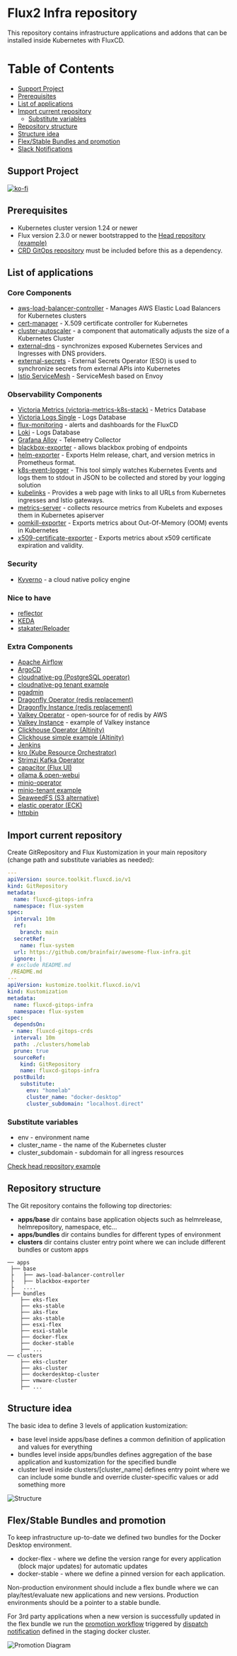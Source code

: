 # Flux2 Infra repository

This repository contains infrastructure applications and addons that can be installed inside Kubernetes with FluxCD.

# Table of Contents

- [Support Project](#support-project)
- [Prerequisites](#prerequisites)
- [List of applications](#list-of-applications)
- [Import current repository](#import-current-repository)
  - [Substitute variables](#substitute-variables)
- [Repository structure](#repository-structure)
- [Structure idea](#structure-idea)
- [Flex/Stable Bundles and promotion](#flexstable-bundles-and-promotion)
- [Slack Notifications](#slack-notifications)

## Support Project
[![ko-fi](https://ko-fi.com/img/githubbutton_sm.svg)](https://ko-fi.com/N4N011QV6F)

## Prerequisites

- Kubernetes cluster version 1.24 or newer
- Flux version 2.3.0 or newer bootstrapped to the [Head repository (example)](https://github.com/brainfair/awesome-flux-head)
- [CRD GitOps repository](https://github.com/brainfair/awesome-flux-crds) must be included before this as a dependency.

## List of applications
### Core Components
- [aws-load-balancer-controller](https://github.com/brainfair/awesome-flux-infra/tree/main/apps/base/aws-load-balancer-controller) - Manages AWS Elastic Load Balancers for Kubernetes clusters
- [cert-manager](https://github.com/brainfair/awesome-flux-infra/tree/main/apps/base/cert-manager) - X.509 certificate controller for Kubernetes
- [cluster-autoscaler](https://github.com/brainfair/awesome-flux-infra/tree/main/apps/base/cluster-autoscaler) - a component that automatically adjusts the size of a Kubernetes Cluster
- [external-dns](https://github.com/brainfair/awesome-flux-infra/tree/main/apps/base/external-dns) - synchronizes exposed Kubernetes Services and Ingresses with DNS providers.
- [external-secrets](https://github.com/brainfair/awesome-flux-infra/tree/main/apps/base/external-secrets) - External Secrets Operator (ESO) is used to synchronize secrets from external APIs into Kubernetes
- [Istio ServiceMesh](https://github.com/brainfair/awesome-flux-infra/tree/main/apps/base/istio) - ServiceMesh based on Envoy
### Observability Components
- [Victoria Metrics (victoria-metrics-k8s-stack)](https://github.com/brainfair/awesome-flux-infra/tree/main/apps/base/victoria-metrics-k8s-stack) - Metrics Database
- [Victoria Logs Single](https://github.com/brainfair/awesome-flux-infra/tree/main/apps/base/victoria-logs) - Logs Database
- [flux-monitoring](https://github.com/brainfair/awesome-flux-infra/tree/main/apps/base/flux-monitoring) - alerts and dashboards for the FluxCD
- [Loki](https://github.com/brainfair/awesome-flux-infra/tree/main/apps/base/loki) - Logs Database
- [Grafana Alloy](https://github.com/brainfair/awesome-flux-infra/tree/main/apps/base/alloy) - Telemetry Collector
- [blackbox-exporter](https://github.com/brainfair/awesome-flux-infra/tree/main/apps/base/blackbox-exporter) - allows blackbox probing of endpoints
- [helm-exporter](https://github.com/brainfair/awesome-flux-infra/tree/main/apps/base/helm-exporter) - Exports Helm release, chart, and version metrics in Prometheus format.
- [k8s-event-logger](https://github.com/brainfair/awesome-flux-infra/tree/main/apps/base/k8s-event-logger) - This tool simply watches Kubernetes Events and logs them to stdout in JSON to be collected and stored by your logging solution
- [kubelinks](https://github.com/brainfair/awesome-flux-infra/tree/main/apps/base/kubelinks) - Provides a web page with links to all URLs from Kubernetes ingresses and Istio gateways.
- [metrics-server](https://github.com/brainfair/awesome-flux-infra/tree/main/apps/base/metrics-server) - collects resource metrics from Kubelets and exposes them in Kubernetes apiserver
- [oomkill-exporter](https://github.com/brainfair/awesome-flux-infra/tree/main/apps/base/oomkill-exporter) - Exports metrics about Out-Of-Memory (OOM) events in Kubernetes
- [x509-certificate-exporter](https://github.com/brainfair/awesome-flux-infra/tree/main/apps/base/x509-certificate-exporter) - Exports metrics about x509 certificate expiration and validity.
### Security
- [Kyverno](https://github.com/brainfair/awesome-flux-infra/tree/main/apps/base/kyverno) - a cloud native policy engine
### Nice to have
- [reflector](https://github.com/brainfair/awesome-flux-infra/tree/main/apps/base/reflector)
- [KEDA](https://github.com/brainfair/awesome-flux-infra/tree/main/apps/base/keda)
- [stakater/Reloader](https://github.com/brainfair/awesome-flux-infra/tree/main/apps/base/reloader)
### Extra Components
- [Apache Airflow](https://github.com/brainfair/awesome-flux-infra/tree/main/apps/base/airflow)
- [ArgoCD](https://github.com/brainfair/awesome-flux-infra/tree/main/apps/base/argocd)
- [cloudnative-pg (PostgreSQL operator)](https://github.com/brainfair/awesome-flux-infra/tree/main/apps/base/cloudnative-pg)
- [cloudnative-pg tenant example](https://github.com/brainfair/awesome-flux-infra/tree/main/clusters/homelab/pg-airflow)
- [pgadmin](https://github.com/brainfair/awesome-flux-infra/tree/main/apps/base/pgadmin)
- [Dragonfly Operator (redis replacement)](https://github.com/brainfair/awesome-flux-infra/tree/main/apps/base/dragonfly-operator)
- [Dragonfly Instance (redis replacement)](https://github.com/brainfair/awesome-flux-infra/tree/main/clusters/homelab/redis)
- [Valkey Operator](https://github.com/brainfair/awesome-flux-infra/tree/main/apps/base/valkey-operator) - open-source for of redis by AWS
- [Valkey Instance](https://github.com/brainfair/awesome-flux-infra/tree/main/clusters/homelab/valkey-sample) - example of Valkey instance
- [Clickhouse Operator (Altinity)](https://github.com/brainfair/awesome-flux-infra/tree/main/apps/base/clickhouse-operator)
- [Clickhouse simple example (Altinity)](https://github.com/brainfair/awesome-flux-infra/tree/main/clusters/homelab/clickhouse)
- [Jenkins](https://github.com/brainfair/awesome-flux-infra/tree/main/apps/base/jenkins-server)
- [kro (Kube Resource Orchestrator)](https://github.com/brainfair/awesome-flux-infra/tree/main/apps/base/kro)
- [Strimzi Kafka Operator](https://github.com/brainfair/awesome-flux-infra/tree/main/apps/base/strimzi)
- [capacitor (Flux UI)](https://github.com/brainfair/awesome-flux-infra/tree/main/apps/base/capacitor)
- [ollama & open-webui](https://github.com/brainfair/awesome-flux-infra/tree/main/apps/base/ollama)
- [minio-operator](https://github.com/brainfair/awesome-flux-infra/tree/main/apps/base/minio-operator)
- [minio-tenant example](https://github.com/brainfair/awesome-flux-infra/tree/main/clusters/homelab/minio-loki)
- [SeaweedFS (S3 alternative)](https://github.com/brainfair/awesome-flux-infra/tree/main/apps/base/seaweedfs)
- [elastic operator (ECK)](https://github.com/brainfair/awesome-flux-infra/tree/main/apps/base/eck-operator)
- [httpbin](https://github.com/brainfair/awesome-flux-infra/tree/main/apps/base/httpbin)

## Import current repository

Create GitRepository and Flux Kustomization in your main repository (change path and substitute variables as needed):

```yaml
---
apiVersion: source.toolkit.fluxcd.io/v1
kind: GitRepository
metadata:
  name: fluxcd-gitops-infra
  namespace: flux-system
spec:
  interval: 10m
  ref:
    branch: main
  secretRef:
    name: flux-system
  url: https://github.com/brainfair/awesome-flux-infra.git
  ignore: |
 # exclude README.md
 /README.md
---
apiVersion: kustomize.toolkit.fluxcd.io/v1
kind: Kustomization
metadata:
  name: fluxcd-gitops-infra
  namespace: flux-system
spec:
  dependsOn:
 - name: fluxcd-gitops-crds
  interval: 10m
  path: ./clusters/homelab
  prune: true
  sourceRef:
    kind: GitRepository
    name: fluxcd-gitops-infra
  postBuild:
    substitute:
      env: "homelab"
      cluster_name: "docker-desktop"
      cluster_subdomain: "localhost.direct"
```

### Substitute variables

* env - environment name
* cluster_name - the name of the Kubernetes cluster
* cluster_subdomain - subdomain for all ingress resources

[Check head repository example](https://github.com/brainfair/awesome-flux-head/blob/main/clusters/homelab/01-infra.yaml)

## Repository structure

The Git repository contains the following top directories:

- **apps/base** dir contains base application objects such as helmrelease, helmrepository, namespace, etc...
- **apps/bundles** dir contains bundles for different types of environment
- **clusters** dir contains cluster entry point where we can include different bundles or custom apps

```
── apps
 ├── base
 ├   ├── aws-load-balancer-controller
 ├   ├── blackbox-exporter
 ├   ....
 ├── bundles
    ├── eks-flex
    ├── eks-stable
    ├── aks-flex
    ├── aks-stable
    ├── esxi-flex
    ├── esxi-stable
    ├── docker-flex
    ├── docker-stable
    ├── ...
── clusters
    ├── eks-cluster
    ├── aks-cluster
    ├── dockerdesktop-cluster
    ├── vmware-cluster
    ├── ...
```

## Structure idea

The basic idea to define 3 levels of application kustomization:
* base level inside apps/base defines a common definition of application and values for everything
* bundles level inside apps/bundles defines aggregation of the base application and kustomization for the specified bundle
* cluster level inside clusters/[cluster_name] defines entry point where we can include some bundle and override cluster-specific values or add something more

![Structure](flex-stable.drawio.svg)

## Flex/Stable Bundles and promotion

To keep infrastructure up-to-date we defined two bundles for the Docker Desktop environment.
* docker-flex - where we define the version range for every application (block major updates) for automatic updates
* docker-stable - where we define a pinned version for each application.

Non-production environment should include a flex bundle where we can play/test/evaluate new applications and new versions.
Production environments should be a pointer to a stable bundle.

For 3rd party applications when a new version is successfully updated in the flex bundle we run the [promotion workflow](https://github.com/brainfair/awesome-flux-infra/blob/main/.github/workflows/promotion.yml) triggered by [dispatch notification](https://github.com/brainfair/awesome-flux-infra/blob/main/clusters/homelab/flux-promotion/gh-dispatch.yaml) defined in the staging docker cluster.

![Promotion Diagram](fluxcd-promote.drawio.svg)
